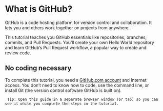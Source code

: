 # What is GitHub?
GitHub is a code hosting platform for version control and collaboration. It lets you and others work together on projects from anywhere.

This tutorial teaches you GitHub essentials like repositories, branches, commits, and Pull Requests. You’ll create your own Hello World repository and learn GitHub’s Pull Request workflow, a popular way to create and review code.

## No coding necessary
To complete this tutorial, you need a [GitHub.com account](https://github.com) and Internet access. You don’t need to know how to code, use the command line, or install Git (the version control software GitHub is built on).

     Tip: Open this guide in a separate browser window (or tab) so you can see it while you complete the steps in the tutorial.
